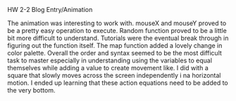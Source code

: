 <!--  -->HW 2-2 Blog Entry/Animation 

The animation was interesting to work with. mouseX and mouseY proved to be a pretty easy operation to execute. Random function proved to be a little bit more difficult to understand. Tutorials were the eventual break through in figuring out the function itself. The map function added a lovely change in color palette. Overall the order and syntax seemed to be the most difficult task to master especially in understanding using the variables to equal themselves while adding a value to create movement like. I did with a square that slowly moves across the screen independently i na horizontal motion. I ended up learning that these action equations need to be added to the very bottom.
